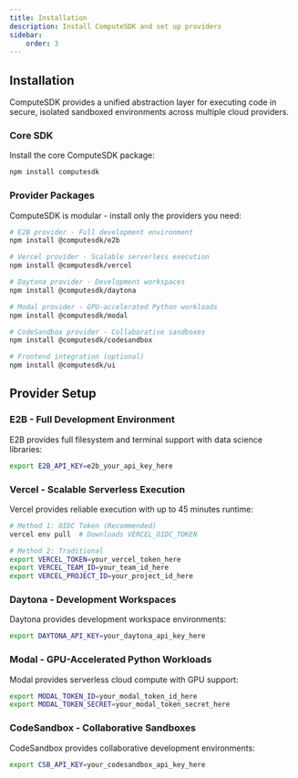 ```yaml
---
title: Installation
description: Install ComputeSDK and set up providers
sidebar:
    order: 3
---
```


## Installation

ComputeSDK provides a unified abstraction layer for executing code in secure, isolated sandboxed environments across multiple cloud providers.

### Core SDK

Install the core ComputeSDK package:

```bash
npm install computesdk
```

### Provider Packages

ComputeSDK is modular - install only the providers you need:

```bash
# E2B provider - Full development environment
npm install @computesdk/e2b

# Vercel provider - Scalable serverless execution  
npm install @computesdk/vercel

# Daytona provider - Development workspaces
npm install @computesdk/daytona

# Modal provider - GPU-accelerated Python workloads
npm install @computesdk/modal

# CodeSandbox provider - Collaborative sandboxes
npm install @computesdk/codesandbox

# Frontend integration (optional)
npm install @computesdk/ui
```

## Provider Setup

### E2B - Full Development Environment

E2B provides full filesystem and terminal support with data science libraries:

```bash
export E2B_API_KEY=e2b_your_api_key_here
```

### Vercel - Scalable Serverless Execution

Vercel provides reliable execution with up to 45 minutes runtime:

```bash
# Method 1: OIDC Token (Recommended)
vercel env pull  # Downloads VERCEL_OIDC_TOKEN

# Method 2: Traditional
export VERCEL_TOKEN=your_vercel_token_here
export VERCEL_TEAM_ID=your_team_id_here
export VERCEL_PROJECT_ID=your_project_id_here
```

### Daytona - Development Workspaces

Daytona provides development workspace environments:

```bash
export DAYTONA_API_KEY=your_daytona_api_key_here
```

### Modal - GPU-Accelerated Python Workloads

Modal provides serverless cloud compute with GPU support:

```bash
export MODAL_TOKEN_ID=your_modal_token_id_here
export MODAL_TOKEN_SECRET=your_modal_token_secret_here
```

### CodeSandbox - Collaborative Sandboxes

CodeSandbox provides collaborative development environments:

```bash
export CSB_API_KEY=your_codesandbox_api_key_here
```
